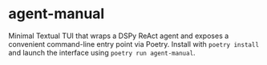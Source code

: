# agent-manual

Minimal Textual TUI that wraps a DSPy ReAct agent and exposes a convenient
command-line entry point via Poetry. Install with `poetry install` and launch
the interface using `poetry run agent-manual`.
